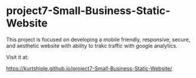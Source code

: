 # project7-Small-Business-Static-Website
This project is focused on developing a mobile friendly, responsive, secure, and aesthetic website with ability to trakc traffic with google analytics.

Visit it at:

https://kurtshiple.github.io/project7-Small-Business-Static-Website/

